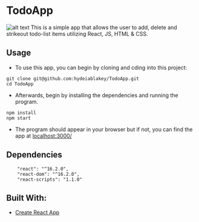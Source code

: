 TodoApp
=====

![alt text](http://i63.tinypic.com/amqgde.png "Logo Title Text 1")
This is a simple app that allows the user to add, delete and strikeout todo-list items utilizing React, JS, HTML & CSS. 

Usage 
-----
* To use this app, you can begin by cloning and cding into this project: 
```
git clone git@github.com:hydeiablakey/TodoApp.git
cd TodoApp
```
* Afterwards, begin by installing the dependencies and running the program. 

```
npm install 
npm start 

```
* The program should appear in your browser but if not, you can find the app at [localhost:3000/](http://localhost:3000/)

Dependencies 
------
```
    "react": "^16.2.0",
    "react-dom": "^16.2.0",
    "react-scripts": "1.1.0"

```
Built With: 
-----
* [Create React App](https://github.com/facebook/create-react-app)


